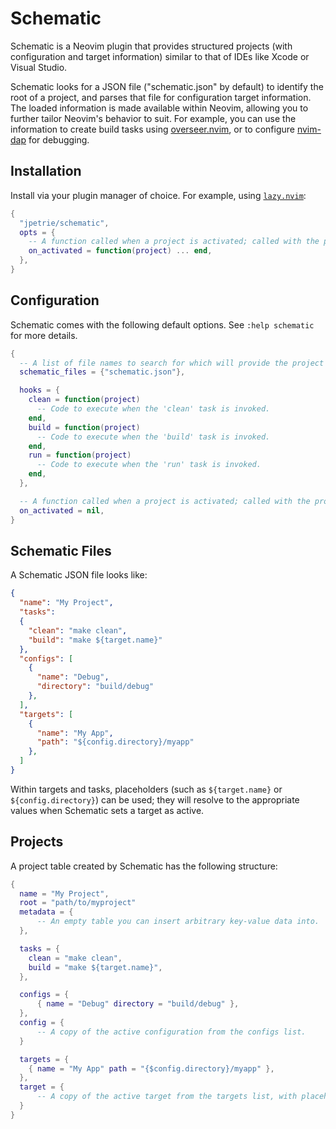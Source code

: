 # Schematic
Schematic is a Neovim plugin that provides structured projects (with configuration and target information) similar to
that of IDEs like Xcode or Visual Studio.

Schematic looks for a JSON file ("schematic.json" by default) to identify the root of a project, and parses that file
for configuration target information. The loaded information is made available within Neovim, allowing you to further
tailor Neovim's behavior to suit. For example, you can use the information to create build tasks using
[overseer.nvim](https://github.com/stevearc/overseer.nvim/), or to configure
[nvim-dap](https://github.com/mfussenegger/nvim-dap) for debugging.

## Installation
Install via your plugin manager of choice. For example, using [`lazy.nvim`](https://github.com/folke/lazy.nvim):

```lua
{
  "jpetrie/schematic",
  opts = {
    -- A function called when a project is activated; called with the project's table.
    on_activated = function(project) ... end,
  },
}
```

## Configuration
Schematic comes with the following default options. See `:help schematic` for more details.

```lua
{
  -- A list of file names to search for which will provide the project schematics.
  schematic_files = {"schematic.json"},

  hooks = {
    clean = function(project)
      -- Code to execute when the 'clean' task is invoked.
    end,
    build = function(project)
      -- Code to execute when the 'build' task is invoked.
    end,
    run = function(project)
      -- Code to execute when the 'run' task is invoked.
    end,
  },

  -- A function called when a project is activated; called with the project's table.
  on_activated = nil,
}
```

## Schematic Files

A Schematic JSON file looks like:

```json
{
  "name": "My Project",
  "tasks":
  {
    "clean": "make clean",
    "build": "make ${target.name}"
  },
  "configs": [
    {
      "name": "Debug",
      "directory": "build/debug"
    },
  ],
  "targets": [
    {
      "name": "My App",
      "path": "${config.directory}/myapp"
    },
  ]
}
```

Within targets and tasks, placeholders (such as `${target.name}` or `${config.directory}`) can be used; they will
resolve to the appropriate values when Schematic sets a target as active.

## Projects

A project table created by Schematic has the following structure:

```lua
{
  name = "My Project",
  root = "path/to/myproject"
  metadata = {
      -- An empty table you can insert arbitrary key-value data into.
  },

  tasks = {
    clean = "make clean",
    build = "make ${target.name}",
  },

  configs = {
      { name = "Debug" directory = "build/debug" },
  },
  config = {
      -- A copy of the active configuration from the configs list.
  }

  targets = {
    { name = "My App" path = "{$config.directory}/myapp" },
  },
  target = {
      -- A copy of the active target from the targets list, with placeholders resolved.
  }
}
```


